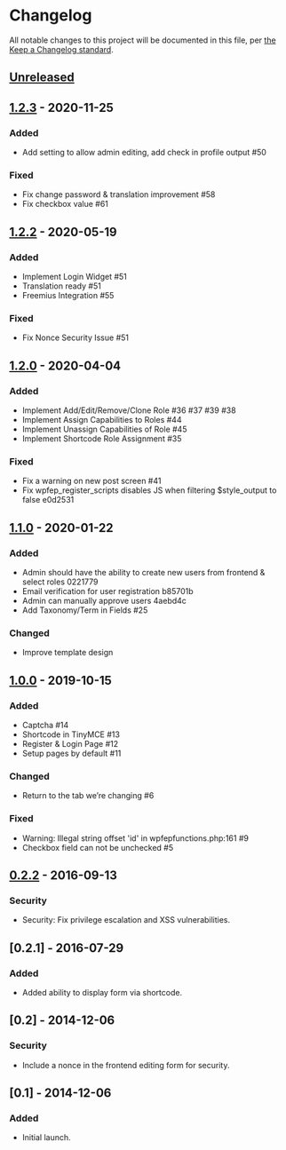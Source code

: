 # Changelog

All notable changes to this project will be documented in this file, per [the Keep a Changelog standard](http://keepachangelog.com/).

## [Unreleased]

## [1.2.3] - 2020-11-25
### Added
- Add setting to allow admin editing, add check in profile output #50

### Fixed
- Fix change password & translation improvement #58
- Fix checkbox value #61

## [1.2.2] - 2020-05-19
### Added
- Implement Login Widget #51
- Translation ready #51
- Freemius Integration #55

### Fixed
- Fix Nonce Security Issue #51

## [1.2.0] - 2020-04-04
### Added
- Implement Add/Edit/Remove/Clone Role #36 #37 #39 #38 
- Implement Assign Capabilities to Roles #44 
- Implement Unassign Capabilities of Role #45 
- Implement Shortcode Role Assignment #35

### Fixed
- Fix a warning on new post screen #41
- Fix wpfep_register_scripts disables JS when filtering $style_output to false e0d2531

## [1.1.0] - 2020-01-22
### Added
- Admin should have the ability to create new users from frontend & select roles 0221779
- Email verification for user registration b85701b
- Admin can manually approve users 4aebd4c
- Add Taxonomy/Term in Fields #25

### Changed
- Improve template design

## [1.0.0] - 2019-10-15
### Added
- Captcha #14
- Shortcode in TinyMCE #13
- Register & Login Page #12
- Setup pages by default #11

### Changed
- Return to the tab we’re changing #6

### Fixed
- Warning: Illegal string offset 'id' in wpfepfunctions.php:161 #9
- Checkbox field can not be unchecked #5

## [0.2.2] - 2016-09-13
### Security
- Security: Fix privilege escalation and XSS vulnerabilities.

## [0.2.1] - 2016-07-29
### Added
- Added ability to display form via shortcode.

## [0.2] - 2014-12-06
### Security
- Include a nonce in the frontend editing form for security.

## [0.1] - 2014-12-06
### Added
- Initial launch.

[Unreleased]: https://github.com/glowlogix/wp-frontend-profile/compare/1.2.3...HEAD
[1.2.3]: https://github.com/glowlogix/wp-frontend-profile/compare/1.2.2...1.2.3
[1.2.2]: https://github.com/glowlogix/wp-frontend-profile/compare/1.2.0...1.2.2
[1.2.0]: https://github.com/glowlogix/wp-frontend-profile/compare/1.1.0...1.2.0
[1.1.0]: https://github.com/glowlogix/wp-frontend-profile/compare/v1.0.0...1.1.0
[1.0.0]: https://github.com/glowlogix/wp-frontend-profile/compare/0.2.2...v1.0.0
[0.2.2]: https://github.com/glowlogix/wp-frontend-profile/compare/v0.1...0.2.2
[0.0.1]: https://github.com/glowlogix/wp-frontend-profile/releases/tag/v0.1
